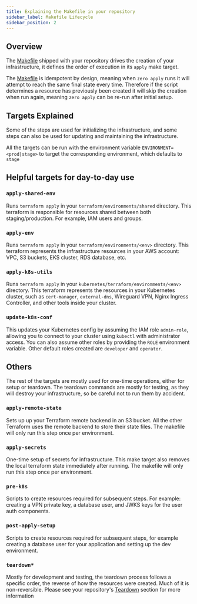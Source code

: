 ```yaml
---
title: Explaining the Makefile in your repository
sidebar_label: Makefile Lifecycle
sidebar_position: 2
---
```


## Overview
The [Makefile] shipped with your repository drives the creation of your infrastructure, it defines the order of execution in its `apply` make target.

The [Makefile] is idempotent by design, meaning when `zero apply` runs it will attempt to reach the same final state every time. Therefore if the script determines a resource has previously been created it will skip the creation when run again, meaning `zero apply` can be re-run after initial setup.

## Targets Explained
Some of the steps are used for initializing the infrastructure, and some steps can also be used for updating and maintaining the infrastructure.

All the targets can be run with the environment variable `ENVIRONMENT=<prod|stage>` to target the corresponding environment, which defaults to `stage`

## Helpful targets for day-to-day use

### `apply-shared-env`
Runs `terraform apply` in your `terraform/environments/shared` directory. This terraform is responsible for resources shared between both staging/production. For example, IAM users and groups.
### `apply-env`
Runs `terraform apply` in your `terraform/environments/<env>` directory. This terraform represents the infrastructure resources in your AWS account: VPC, S3 buckets, EKS cluster, RDS database, etc.
### `apply-k8s-utils`
Runs `terraform apply` in your `kubernetes/terraform/environments/<env>` directory. This terraform represents the resources in your Kubernetes cluster, such as `cert-manager`, `external-dns`, Wireguard VPN, Nginx Ingress Controller, and other tools inside your cluster.
### `update-k8s-conf`
This updates your Kubernetes config by assuming the IAM role `admin-role`, allowing you to connect to your cluster using `kubectl` with administrator access. You can also assume other roles by providing the `ROLE` environment variable. Other default roles created are `developer` and `operator`.

## Others
The rest of the targets are mostly used for one-time operations, either for setup or teardown. The teardown commands are mostly for testing, as they will destroy your infrastructure, so be careful not to run them by accident.

### `apply-remote-state`
Sets up up your Terraform remote backend in an S3 bucket. All the other Terraform uses the remote backend to store their state files. The makefile will only run this step once per environment.

### `apply-secrets`
One-time setup of secrets for infrastructure. This make target also removes the local terraform state immediately after running. The makefile will only run this step once per environment.

### `pre-k8s`
Scripts to create resources required for subsequent steps. For example: creating a VPN private key, a database user, and JWKS keys for the user auth components.

### `post-apply-setup`
Scripts to create resources required for subsequent steps, for example creating a database user for your application and setting up the dev environment.

### `teardown*`
Mostly for development and testing, the teardown process follows a specific order, the reverse of how the resources were created. Much of it is non-reversible. Please see your repository's [Teardown] section for more information


[makefile]: https://github.com/commitdev/zero-aws-eks-stack/blob/main/templates/Makefile
[teardown]: https://github.com/commitdev/zero-aws-eks-stack/tree/main/templates#teardown